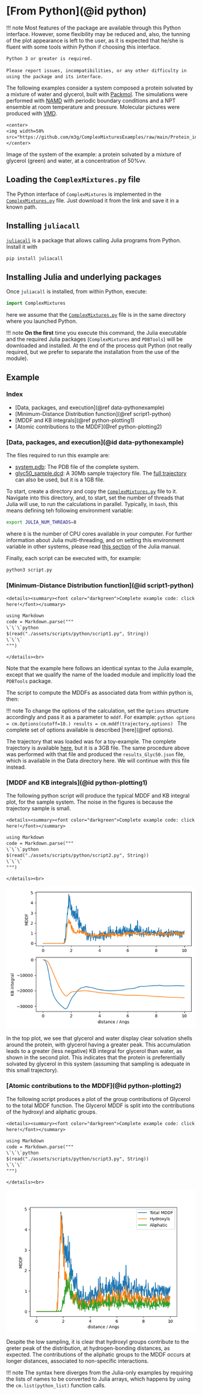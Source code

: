 # [From Python](@id python)

!!! note
    Most features of the package are available through this Python interface. However, some flexibility may be reduced and, also, the tunning of the plot appearance is left to the user, as it is expected that he/she is fluent with some tools within Python if choosing this interface.

    Python 3 or greater is required.

    Please report issues, incompatibilities, or any other difficulty in using the package and its interface.
    
The following examples consider a system composed a protein solvated by a mixture of water and glycerol, built with [Packmol](http://m3g.iqm.unicamp.br/packmol). The simulations were performed with [NAMD](https://www.ks.uiuc.edu/Research/namd/) with periodic boundary conditions and a NPT ensemble at room temperature and pressure. Molecular pictures were produced with [VMD](https://www.ks.uiuc.edu/Research/vmd/).

```@raw html
<center>
<img width=50% src="https://github.com/m3g/ComplexMixturesExamples/raw/main/Protein_in_Glycerol/Data/system.png">
</center>
```

Image of the system of the example: a protein solvated by a mixture of glycerol (green) and water, at a concentration of 50%vv.

## Loading the `ComplexMixtures.py` file

The Python interface of `ComplexMixtures` is implemented in the [`ComplexMixtures.py`](./assets/ComplexMixtures.py) file. 
Just download it from the link and save it in a known path.

## Installing `juliacall`

[`juliacall`](https://github.com/cjdoris/PythonCall.jl) is a package that allows calling Julia programs from Python. Install it with

```bash
pip install juliacall
```

## Installing Julia and underlying packages

Once `juliacall` is installed, from within Python, execute:
```python
import ComplexMixtures
```
here we assume that the [`ComplexMixtures.py`](./assets/ComplexMixtures.py) file is in the same directory where you launched Python.

!!! note 
     **On the first** time you execute this command, the Julia executable and the required Julia packages (`ComplexMixtures` and `PDBTools`) will be downloaded and installed. At the end of the process quit Python (not really required, but we prefer to separate the installation from the use of the module). 

## Example

### Index

- [Data, packages, and execution](@ref data-pythonexample)
- [Minimum-Distance Distribution function](@ref script1-python)
- [MDDF and KB integrals](@ref python-plotting1)
- [Atomic contributions to the MDDF](@ref python-plotting2)

### [Data, packages, and execution](@id data-pythonexample)

The files required to run this example are:

- [system.pdb](https://raw.githubusercontent.com/m3g/ComplexMixturesExamples/main/Protein_in_Glycerol/Data/system.pdb): The PDB file of the complete system.
- [glyc50_sample.dcd](https://www.dropbox.com/scl/fi/n3gtyotavo00jtz8bajti/glyc50_sample.dcd?rlkey=5ax8t4w7e0dr5w0n5g797p02j&dl=0): A 30Mb sample trajectory file. The [full trajectory](https://www.dropbox.com/scl/fi/zfq4o21dkttobg2pqd41m/glyc50_traj.dcd?rlkey=el3k6t0fx6w5yiqktyx96gzg6&dl=0) can also be used, but it is a 1GB file.

To start, create a directory and copy the [`ComplexMixtures.py`](./assets/ComplexMixtures.py) file to it. Navigate into this directory, and, to start, set the number of threads that Julia will use, to run the calculations in parallel. Typically, in `bash`, this means defining teh following environment variable:
```bash
export JULIA_NUM_THREADS=8
```
where `8` is the number of CPU cores available in your computer. For further information about Julia multi-threading, and on setting this environment variable in other systems, please read [this section](https://docs.julialang.org/en/v1/manual/multi-threading/#Starting-Julia-with-multiple-threads) of the Julia manual.

Finally, each script can be executed with, for example:
```bash
python3 script.py
```

### [Minimum-Distance Distribution function](@id script1-python)

```@raw html
<details><summary><font color="darkgreen">Complete example code: click here!</font></summary>
```
```@eval
using Markdown
code = Markdown.parse("""
\`\`\`python
$(read("./assets/scripts/python/script1.py", String))
\`\`\`
""")
```
```@raw html
</details><br>
```

Note that the example here follows an identical syntax to the Julia example, except that we qualify the name of the loaded module and implicitly load the `PDBTools` package.

The script to compute the MDDFs as associated data from within python is, then:

!!! note
    To change the options of the calculation, set the `Options` structure accordingly and pass it as a parameter to `mddf`. For example:
    ```python
    options = cm.Options(cutoff=10.)
    results = cm.mddf(trajectory,options)
    ```
    The complete set of options available is described [here](@ref options).


The trajectory that was loaded was for a toy-example. The complete trajectory is available [here](https://drive.google.com/file/d/14M30jDHRwUM77hzbDphgbu8mcWFBcQrX/view?usp=sharing), but it is a 3GB file. The same procedure above was performed with that file and produced the `results_Glyc50.json` file, which is available in the Data directory here. We will continue with this file instead. 

### [MDDF and KB integrals](@id python-plotting1)

The following python script will produce the typical MDDF and KB integral plot, for the sample system.
The noise in the figures is because the trajectory sample is small.

```@raw html
<details><summary><font color="darkgreen">Complete example code: click here!</font></summary>
```
```@eval
using Markdown
code = Markdown.parse("""
\`\`\`python
$(read("./assets/scripts/python/script2.py", String))
\`\`\`
""")
```
```@raw html
</details><br>
```

![](./assets/scripts/python/mddf_kb.png)

In the top plot, we see that glycerol and water display clear solvation shells around the protein,
with glycerol having a greater peak. This accumulation leads to a greater (less negative) KB integral for glycerol than water, as shown in the second plot. This indicates that the protein is preferentially solvated by glycerol in this system (assuming that sampling is adequate in this small
trajectory).

### [Atomic contributions to the MDDF](@id python-plotting2)

The following script produces a plot of the group contributions of Glycerol to the total MDDF function. The Glycerol MDDF is split into the contributions of the hydroxyl and aliphatic groups.

```@raw html
<details><summary><font color="darkgreen">Complete example code: click here!</font></summary>
```
```@eval
using Markdown
code = Markdown.parse("""
\`\`\`python
$(read("./assets/scripts/python/script3.py", String))
\`\`\`
""")
```
```@raw html
</details><br>
```

![](./assets/scripts/python/group_contributions.png)

Despite the low sampling, it is clear that hydroxyl groups contribute to the greter peak of the distribution, at hydrogen-bonding distances, as expected. The contributions of the aliphatic groups to the MDDF occurs at longer distances, associated to non-specific interactions. 

!!! note
    The syntax here diverges from the Julia-only examples by requiring the lists of names
    to be converted to Julia arrays, which happens by using the `cm.list(python_list)` function calls.